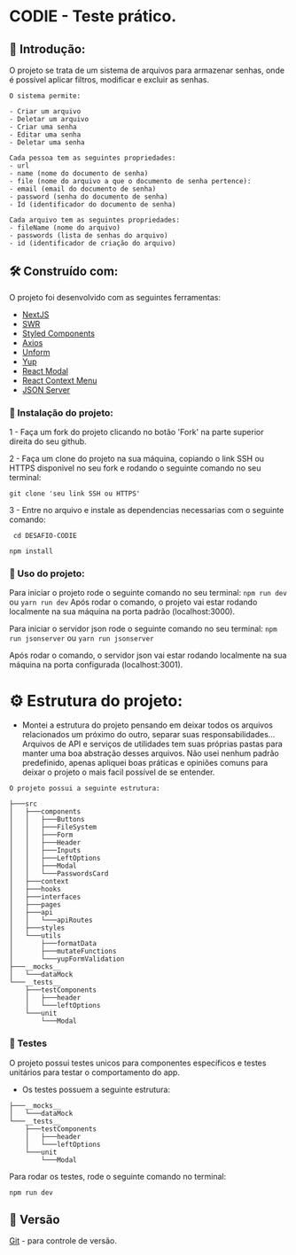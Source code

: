# CODIE - Teste prático.

## 🚀 Introdução:

O projeto se trata de um sistema de arquivos para armazenar senhas, onde é possível aplicar filtros, modificar e excluir as senhas.

```
O sistema permite:

- Criar um arquivo
- Deletar um arquivo
- Criar uma senha
- Editar uma senha
- Deletar uma senha
```

```
Cada pessoa tem as seguintes propriedades:
- url
- name (nome do documento de senha)
- file (nome do arquivo a que o documento de senha pertence):
- email (email do documento de senha)
- password (senha do documento de senha)
- Id (identificador do documento de senha)

Cada arquivo tem as seguintes propriedades:
- fileName (nome do arquivo)
- passwords (lista de senhas do arquivo)
- id (identificador de criação do arquivo)
```

## 🛠️ Construído com:

O projeto foi desenvolvido com as seguintes ferramentas:

- [NextJS](https://nextjs.org/docs/getting-started)
- [SWR](https://swr.vercel.app/docs/getting-started)
- [Styled Components](https://styled-components.com/docs)
- [Axios](https://axios-http.com/docs/intro)
- [Unform](https://unform-rocketseat.vercel.app/)
- [Yup](https://github.com/jquense/yup/tree/62786c42ca07a2b84b05ca8c473bc01f0c868a94)
- [React Modal](https://www.npmjs.com/package/react-modal)
- [React Context Menu](https://github.com/vkbansal/react-contextmenu)
- [JSON Server](https://www.npmjs.com/package/json-server)

### 🔧 Instalação do projeto:

1 -
Faça um fork do projeto clicando no botão 'Fork' na parte superior direita do seu github.

2 -
Faça um clone do projeto na sua máquina, copiando o link SSH ou HTTPS disponivel no seu fork e rodando o seguinte comando no seu terminal:

```
git clone 'seu link SSH ou HTTPS'
```

3 -
Entre no arquivo e instale as dependencias necessarias com o seguinte comando:

```
 cd DESAFIO-CODIE
```

```
npm install
```

### 📌 Uso do projeto:

Para iniciar o projeto rode o seguinte comando no seu terminal:
`npm run dev` ou `yarn run dev`
Após rodar o comando, o projeto vai estar rodando localmente na sua máquina na porta padrão (localhost:3000).

Para iniciar o servidor json rode o seguinte comando no seu terminal:
`npm run jsonserver` ou `yarn run jsonserver`

Após rodar o comando, o servidor json vai estar rodando localmente na sua máquina na porta configurada (localhost:3001).

# ⚙️ Estrutura do projeto:

   - Montei a estrutura do projeto pensando em deixar todos os arquivos relacionados um próximo do outro,
    separar suas responsabilidades... 
    Arquivos de API e serviços de utilidades tem suas próprias pastas para manter uma boa
    abstração desses arquivos.
    Não usei nenhum padrão predefinido, apenas apliquei boas práticas e opiniões comuns
    para deixar o projeto o mais facil possível de se entender.
   
   
    O projeto possui a seguinte estrutura:

```
├───src
│   ├───components
│   │   ├───Buttons
│   │   ├───FileSystem
│   │   ├───Form
│   │   ├───Header
│   │   ├───Inputs
│   │   ├───LeftOptions
│   │   ├───Modal
│   │   └───PasswordsCard
│   ├───context
│   ├───hooks
│   ├───interfaces
│   ├───pages
│   ├───api
│   │   └───apiRoutes
│   ├───styles
│   └───utils
│       ├───formatData
│       ├───mutateFunctions
│       └───yupFormValidation
├───__mocks__
│   └───dataMock
└───__tests__
    ├───testComponents
    │   ├───header
    │   └───leftOptions
    └───unit
        └───Modal
```

### 🔩 Testes

O projeto possui testes unicos para componentes específicos e testes unitários para testar o comportamento do app.

- Os testes possuem a seguinte estrutura:

```
├───__mocks__
│   └───dataMock
└───__tests__
    ├───testComponents
    │   ├───header
    │   └───leftOptions
    └───unit
        └───Modal
```

Para rodar os testes, rode o seguinte comando no terminal:

```
npm run dev
```

## 📌 Versão

[Git](https://git-scm.com/) - para controle de versão.
